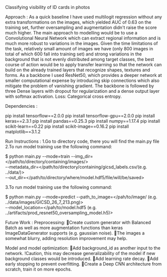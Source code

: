 Classifying visibility of ID cards in photos

Approach :
	As a quick baseline I have used multilogit regression without any extra transformations on the images, which yielded AUC of 0.63 on the training set, further oversampling and augmentation didn't raise the score much higher.
The main approach to modelling would be to use a Convolutional Neural Network which can extract regional information and is much more robust to variations in the images. Given the time limitations of the task, relatively small amount of images we have (only 800 images in total of which 600 fall into training set) and strong variations in the background that is not evenly distributed among target classes, the best course of action would be to apply transfer learning so that the network can build on the already trained layers that recognize shapes, textures and forms. As a backbone I used ResNet50, which provides a deeper network at smaller computational expense by introducing skip connections which also mitigate the problem of vanishing gradient.
The backbone is followed by three Dense layers with dropout for regularization and a dense output layer with softmax activation.
Loss: Categorical cross entropy.

Dependencies :

pip install tensorflow==2.0.0 
pip install tensorflow-gpu==2.0.0
pip install keras==2.3.1
pip install pandas==0.25.3
pip install numpy==1.17.4
pip install scikit-learn==0.22
pip install scikit-image==0.16.2
pip install matplotlib==3.1.2

Run Instructions :
1.Go to directory code, there you will find the main.py file
2.To run model training use the following command:

$ python main.py --mode=train --img_dir=</path/to/directory/containing/images/> \
                              --metadata_dir=</path/to/directory/containing/gicsd_labels.csv/(e.g. ../data/)> \
		--out_dir=</path/to/directory/where/model.hdf5/file/will/be/saved>

3.To run model training use the following command:

$ python main.py --mode=predict --path_to_image=</pah/to/image/ 						(e.g. ../data/images/GICSD_26_7_213.png)> \
                              		  --model_location=</pah/to/model.hdf5 							(e.g. ../artifacts/prod_resnet50_oversampling_model.h5)>
					  
Future Work :
Preprocessing:
Create custom generator with Balanced Batch as well as more augmentation functions than keras ImageDataGenerator supports (e.g. gaussian noise).
The images a somewhat blurry, adding resolution improvement may help.

Model and model optimization:
Add background_id as another input to the network. !Caution, this may decrease generalizability of the model if new background classes would be introduced.
Add learning rate decay.
Add early stopping to prevent overfitting.
Create a Deep CNN architecture from scratch, train it on more epochs.
